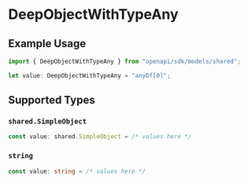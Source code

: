 # DeepObjectWithTypeAny

## Example Usage

```typescript
import { DeepObjectWithTypeAny } from "openapi/sdk/models/shared";

let value: DeepObjectWithTypeAny = "anyOf[0]";
```

## Supported Types

### `shared.SimpleObject`

```typescript
const value: shared.SimpleObject = /* values here */
```

### `string`

```typescript
const value: string = /* values here */
```

